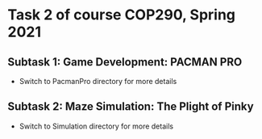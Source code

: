 # Task 2 of course COP290, Spring 2021

## Subtask 1: Game Development: PACMAN PRO
- Switch to PacmanPro directory for more details

## Subtask 2: Maze Simulation: The Plight of Pinky
- Switch to Simulation directory for more details
